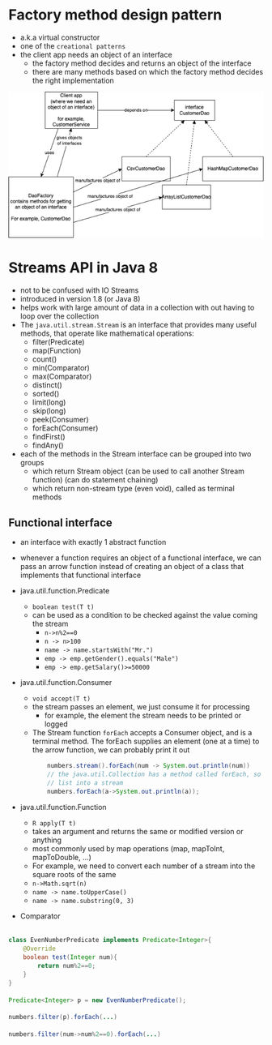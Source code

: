 # Factory method design pattern

- a.k.a virtual constructor
- one of the `creational patterns`
- the client app needs an object of an interface
  - the factory method decides and returns an object of the interface
  - there are many methods based on which the factory method decides the right implementation

![](./factory-method.dio.png)

# Streams API in Java 8

- not to be confused with IO Streams
- introduced in version 1.8 (or Java 8)
- helps work with large amount of data in a collection with out having to loop over the collection
- The `java.util.stream.Stream` is an interface that provides many useful methods, that operate like mathematical operations:
  - filter(Predicate)
  - map(Function)
  - count()
  - min(Comparator)
  - max(Comparator)
  - distinct()
  - sorted()
  - limit(long)
  - skip(long)
  - peek(Consumer)
  - forEach(Consumer)
  - findFirst()
  - findAny()
- each of the methods in the Stream interface can be grouped into two groups
  - which return Stream object (can be used to call another Stream function) (can do statement chaining)
  - which return non-stream type (even void), called as terminal methods

## Functional interface

- an interface with exactly 1 abstract function
- whenever a function requires an object of a functional interface, we can pass an arrow function instead of creating an object of a class that implements that functional interface

- java.util.function.Predicate
  - `boolean test(T t)`
  - can be used as a condition to be checked against the value coming the stream
    - `n->n%2==0`
    - `n -> n>100`
    - `name -> name.startsWith("Mr.")`
    - `emp -> emp.getGender().equals("Male")`
    - `emp -> emp.getSalary()>=50000`
- java.util.function.Consumer
  - `void accept(T t)`
  - the stream passes an element, we just consume it for processing
    - for example, the element the stream needs to be printed or logged
  - The Stream function `forEach` accepts a Consumer object, and is a terminal method. The forEach supplies an element (one at a time) to the arrow function, we can probably print it out
    ```java
        numbers.stream().forEach(num -> System.out.println(num))
        // the java.util.Collection has a method called forEach, so we don't have to convert the
        // list into a stream
        numbers.forEach(a->System.out.println(a));
    ```
- java.util.function.Function
  - `R apply(T t)`
  - takes an argument and returns the same or modified version or anything
  - most commonly used by map operations (map, mapToInt, mapToDouble, ...)
  - For example, we need to convert each number of a stream into the square roots of the same
  - `n->Math.sqrt(n)`
  - `name -> name.toUpperCase()`
  - `name -> name.substring(0, 3)`
- Comparator

```java

class EvenNumberPredicate implements Predicate<Integer>{
    @Override
    boolean test(Integer num){
        return num%2==0;
    }
}

Predicate<Integer> p = new EvenNumberPredicate();

numbers.filter(p).forEach(...)

numbers.filter(num->num%2==0).forEach(...)


```
